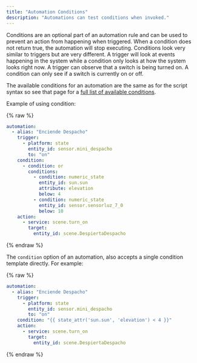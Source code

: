 ```yaml
---
title: "Automation Conditions"
description: "Automations can test conditions when invoked."
---
```


Conditions are an optional part of an automation rule and can be used to prevent an action from happening when triggered. When a condition does not return true, the automation will stop executing. Conditions look very similar to triggers but are very different. A trigger will look at events happening in the system while a condition only looks at how the system looks right now. A trigger can observe that a switch is being turned on. A condition can only see if a switch is currently on or off.

The available conditions for an automation are the same as for the script syntax so see that page for a [full list of available conditions](/docs/scripts/conditions/).

Example of using condition:

{% raw %}

```yaml
automation:
  - alias: "Enciende Despacho"
    trigger:
      - platform: state
        entity_id: sensor.mini_despacho
        to: "on"
    condition:
      - condition: or
        conditions:
          - condition: numeric_state
            entity_id: sun.sun
            attribute: elevation
            below: 4
          - condition: numeric_state
            entity_id: sensor.sensorluz_7_0
            below: 10
    action:
      - service: scene.turn_on
        target:
          entity_id: scene.DespiertaDespacho
```

{% endraw %}

The `condition` option of an automation, also accepts a single condition template directly. For example:

{% raw %}

```yaml
automation:
  - alias: "Enciende Despacho"
    trigger:
      - platform: state
        entity_id: sensor.mini_despacho
        to: "on"
    condition: "{{ state_attr('sun.sun', 'elevation') < 4 }}"
    action:
      - service: scene.turn_on
        target:
          entity_id: scene.DespiertaDespacho
```

{% endraw %}
